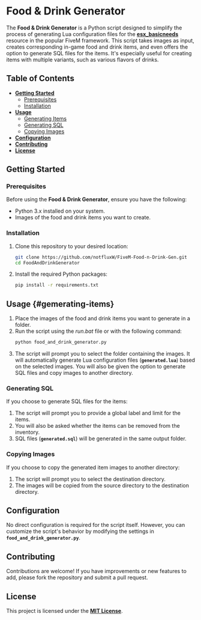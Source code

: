 # Food & Drink Generator

The **Food & Drink Generator** is a Python script designed to simplify the process of generating Lua configuration files for the **[esx_basicneeds](https://github.com/mitlight/esx_basicneeds)** resource in the popular FiveM framework. This script takes images as input, creates corresponding in-game food and drink items, and even offers the option to generate SQL files for the items. It's especially useful for creating items with multiple variants, such as various flavors of drinks.

## Table of Contents

- **[Getting Started](#getting-started)**
  - [Prerequisites](#prerequisites)
  - [Installation](#installation)
- **[Usage](#usage)**
  - [Generating Items](#generating-items)
  - [Generating SQL](#generating-sql)
  - [Copying Images](#copying-images)
- **[Configuration](#configuration)**
- **[Contributing](#contributing)**
- **[License](#license)**

## Getting Started

### Prerequisites

Before using the **Food & Drink Generator**, ensure you have the following:

- Python 3.x installed on your system.
- Images of the food and drink items you want to create.

### Installation

1. Clone this repository to your desired location:

   ```bash
   git clone https://github.com/notfluxW/FiveM-Food-n-Drink-Gen.git
   cd FoodAndDrinkGenerator
   ```
2. Install the required Python packages:
   ```bash
   pip install -r requirements.txt
   ```

## Usage {#gemerating-items}
1. Place the images of the food and drink items you want to generate in a folder.
2. Run the script using the *run.bat* file or with the following command:
   ```bash
   python food_and_drink_generator.py
   ```
3. The script will prompt you to select the folder containing the images. It will automatically generate Lua configuration files (**`generated.lua`**) based on the selected images. You will also be given the option to generate SQL files and copy images to another directory.

### Generating SQL
If you choose to generate SQL files for the items:

1. The script will prompt you to provide a global label and limit for the items.
2. You will also be asked whether the items can be removed from the inventory.
3. SQL files (**`generated.sql`**) will be generated in the same output folder.

### Copying Images
If you choose to copy the generated item images to another directory:
1. The script will prompt you to select the destination directory.
2. The images will be copied from the source directory to the destination directory.

## Configuration
No direct configuration is required for the script itself. However, you can customize the script's behavior by modifying the settings in **`food_and_drink_generator.py`**.

## Contributing
Contributions are welcome! If you have improvements or new features to add, please fork the repository and submit a pull request.

## License
This project is licensed under the [**MIT License**](https://github.com/notfluxW/FiveM-Food-n-Drink-Gen/blob/main/LICENSE).